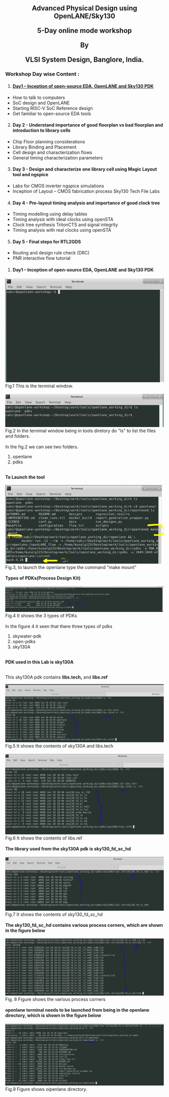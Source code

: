 <h2><p align="center">Advanced Physical Design using OpenLANE/Sky130</p><p align="center">5-Day online mode workshop</p><p align="center">By</p><p align="center">VLSI System Design, Banglore, India.</p></h2>

<h3>Workshop Day wise Content :</h3>
<ol start="1">
 <li>
  <h4><a href="https://github.com/mdzakirhussain/Advanced-Physical-Design-using-OpenLane-Sky130/blob/main/README.md#day1--inception-of-open-source-eda-openlane-and-sky130-pdk-1" >Day1 – Inception of open-source EDA, OpenLANE and Sky130 PDK</a></h4>
 </li>
</ol>
<ul>
 <li>
How to talk to computers  </li>
<li>SoC design and OpenLANE  </li>
<li>Starting RISC-V SoC Reference design  </li>
<li>Get familiar to open-source EDA tools
  </li>
</ul>
<ol start="2">
 <li>
<h4>Day 2 - Understand importance of good floorplan vs bad floorplan and introduction to library cells</h4>
 </li>
</ol>
<ul>
 <li>
Chip Floor planning considerations</li>
 <li>Library Binding and Placement</li>
 <li>Cell design and characterization flows</li>
 <li>General timing characterization parameters
 </li>
 </ul>
 <ol start="3">
 <li>
<h4>Day 3 - Design and characterize one library cell using Magic Layout tool and ngspice</h4>
 </li>
</ol>
<ul>
 <li>
Labs for CMOS inverter ngspice simulations </li>
 <li>Inception of Layout – CMOS fabrication process
Sky130 Tech File Labs
  </li>
 </ul>
   <ol start="4">
 <li>
<h4>Day 4 - Pre-layout timing analysis and importance of good clock tree</h4>
 </li>
</ol>
  <ul>
 <li>
Timing modelling using delay tables </li>
<li>Timing analysis with ideal clocks using openSTA </li>
<li>Clock tree synthesis TritonCTS and signal integrity </li>
<li>Timing analysis with real clocks using openSTA
  </li>
    </ul>
      <ol start="5">
 <li>
<h4>Day 5 - Final steps for RTL2GDS</h4>
  </li>
</ol>
<ul>
 <li>
Routing and design rule check (DRC) </li>
<li>PNR interactive flow tutorial
 </li>
  </ul>

<ol start="1">
 <li>
  <h4>Day1 – Inception of open-source EDA, OpenLANE and Sky130 PDK</h4>
 </li>
</ol>

<img src="day1/1 terminal.JPG">
Fig.1 This is the terminal window.<br/>
<br/><img src="day1/2. go to the working directory.JPG">
Fig.2 In the terminal window being in tools diretory do "ls" to list the files and folders.<br>  
<br/>In the fig.2 we can see two folders.<br>  
<ol>
<li>openlane</li>
 <li>pdks</li>
</ol><br/>
<b>To Launch the tool</b><br/>
<br/><img src="day1/4. openlane terminal.JPG">
<br/>Fig.3, to launch the openlane type the command "make mount"<br/>
<br/><b>Types of PDKs(Process Design Kit)</b><br/>
<br/><img src="day1/5 types of pdks.PNG">
Fig.4 It shows the 3 types of PDKs<br/>
<br/>In the figure 4 it seen that there three types of pdks<br/>
<ol><li>skywater-pdk</li><li>open-pdks</li><li>sky130A</li></ol><br/>
<b>PDK used in this Lab is sky130A</b><br/>
<br/><p>This sky130A pdk contains <b>libs.tech,</b> and <b>libs.ref</b></p>
<img src="day1/6 inside libs.tech.PNG">
<br/>Fig.5 It shows the contents of sky130A and libs.tech<br/>
<br/><img src="day1/7 inside libs.ref.PNG">
<br/>Fig.6 It shows the contents of libs.ref<br/>
<br/><b>The library used from the sky130A pdk is sky130_fd_sc_hd</b><br/>
<br/><img src="day1/8 lib we are working with.PNG">
Fig.7 It shows the contents of sky130_fd_sc_hd<br/>
<br/><b>The sky130_fd_sc_hd contains various process corners, which are shown in the figure below</b><br/>
<br/><img src="day1/9 process corners in the lib.PNG">
Fig. 8 Figure shows the various process corners<br/>
<br/><b>openlane terminal needs to be launched from being in the openlane directory, which is shown in the figure below</b><br/>
<br/><img src="day1/11 invoke openlane terminal from openlane dir.PNG">
<br/>Fig.9 Figure shows oipenlane directory.

